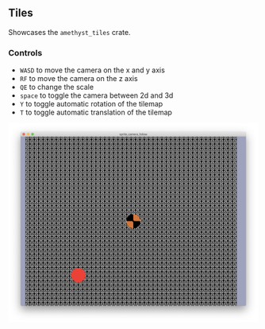 ## Tiles

Showcases the `amethyst_tiles` crate.

### Controls

* `WASD` to move the camera on the x and y axis
* `RF` to move the camera on the z axis
* `QE` to change the scale
* `space` to toggle the camera between 2d and 3d
* `Y` to toggle automatic rotation of the tilemap
* `T` to toggle automatic translation of the tilemap

![tiles example screenshot](./screenshot.png)
